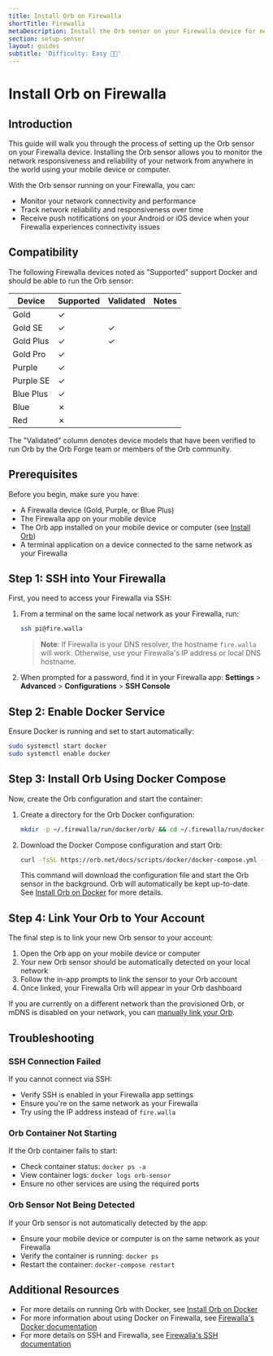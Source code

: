 ```yaml
---
title: Install Orb on Firewalla
shortTitle: Firewalla
metaDescription: Install the Orb sensor on your Firewalla device for network monitoring.
section: setup-sensor
layout: guides
subtitle: 'Difficulty: Easy 🧑‍💻'
---
```


# Install Orb on Firewalla

## Introduction

This guide will walk you through the process of setting up the Orb sensor on your Firewalla device. Installing the Orb sensor allows you to monitor the network responsiveness and reliability of your network from anywhere in the world using your mobile device or computer.

With the Orb sensor running on your Firewalla, you can:

- Monitor your network connectivity and performance
- Track network reliability and responsiveness over time
- Receive push notifications on your Android or iOS device when your Firewalla experiences connectivity issues

## Compatibility

The following Firewalla devices noted as "Supported" support Docker and should be able to run the Orb sensor:

| Device | Supported | Validated | Notes |
|--------|----------------|-----------|--|
| Gold | ✓ | | |
| Gold SE | ✓ | ✓ | |
| Gold Plus | ✓ | ✓ | |
| Gold Pro | ✓ | | |
| Purple | ✓ | | |
| Purple SE | ✓ | | |
| Blue Plus | ✓ | | |
| Blue | ✗ | | |
| Red | ✗ | | |

The "Validated" column denotes device models that have been verified to run Orb by the Orb Forge team or members of the Orb community.

## Prerequisites

Before you begin, make sure you have:

- A Firewalla device (Gold, Purple, or Blue Plus)
- The Firewalla app on your mobile device
- The Orb app installed on your mobile device or computer (see [Install Orb](/docs/install-orb))
- A terminal application on a device connected to the same network as your Firewalla

## Step 1: SSH into Your Firewalla

First, you need to access your Firewalla via SSH:

1. From a terminal on the same local network as your Firewalla, run:

   ```bash
   ssh pi@fire.walla
   ```

   > **Note**: If Firewalla is your DNS resolver, the hostname `fire.walla` will work. Otherwise, use your Firewalla's IP address or local DNS hostname.

2. When prompted for a password, find it in your Firewalla app:
   **Settings** > **Advanced** > **Configurations** > **SSH Console**

## Step 2: Enable Docker Service

Ensure Docker is running and set to start automatically:

```bash
sudo systemctl start docker
sudo systemctl enable docker
```

## Step 3: Install Orb Using Docker Compose

Now, create the Orb configuration and start the container:

1. Create a directory for the Orb Docker configuration:

   ```bash
   mkdir -p ~/.firewalla/run/docker/orb/ && cd ~/.firewalla/run/docker/orb/
   ```

2. Download the Docker Compose configuration and start Orb:

   ```bash
   curl -fsSL https://orb.net/docs/scripts/docker/docker-compose.yml -o docker-compose.yml && sudo docker-compose up -d
   ```

   This command will download the configuration file and start the Orb sensor in the background. Orb will automatically be kept up-to-date. See [Install Orb on Docker](/docs/setup-sensor/docker) for more details.

## Step 4: Link Your Orb to Your Account

The final step is to link your new Orb sensor to your account:

1. Open the Orb app on your mobile device or computer
2. Your new Orb sensor should be automatically detected on your local network
3. Follow the in-app prompts to link the sensor to your Orb account
4. Once linked, your Firewalla Orb will appear in your Orb dashboard

If you are currently on a different network than the provisioned Orb, or mDNS is disabled on your network, you can [manually link your Orb](/docs/setup-sensor/docker#device-on-a-different-network).

## Troubleshooting

### SSH Connection Failed

If you cannot connect via SSH:

- Verify SSH is enabled in your Firewalla app settings
- Ensure you're on the same network as your Firewalla
- Try using the IP address instead of `fire.walla`

### Orb Container Not Starting

If the Orb container fails to start:

- Check container status: `docker ps -a`
- View container logs: `docker logs orb-sensor`
- Ensure no other services are using the required ports

### Orb Sensor Not Being Detected

If your Orb sensor is not automatically detected by the app:

- Ensure your mobile device or computer is on the same network as your Firewalla
- Verify the container is running: `docker ps`
- Restart the container: `docker-compose restart`

## Additional Resources

- For more details on running Orb with Docker, see [Install Orb on Docker](/docs/setup-sensor/docker)
- For more information about using Docker on Firewalla, see [Firewalla's Docker documentation](https://help.firewalla.com/hc/en-us/articles/360048882174-Firewalla-Tutorial-Expanding-With-Docker-Containers)
- For more details on SSH and Firewalla, see [Firewalla's SSH documentation](https://help.firewalla.com/hc/en-us/articles/115004397274-How-to-access-Firewalla-using-SSH)